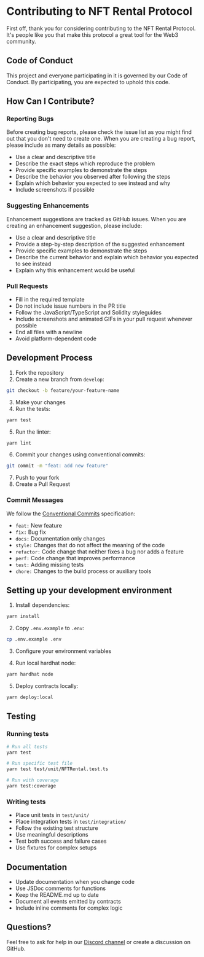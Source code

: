 # Contributing to NFT Rental Protocol

First off, thank you for considering contributing to the NFT Rental Protocol. It's people like you that make this protocol a great tool for the Web3 community.

## Code of Conduct

This project and everyone participating in it is governed by our Code of Conduct. By participating, you are expected to uphold this code.

## How Can I Contribute?

### Reporting Bugs

Before creating bug reports, please check the issue list as you might find out that you don't need to create one. When you are creating a bug report, please include as many details as possible:

* Use a clear and descriptive title
* Describe the exact steps which reproduce the problem
* Provide specific examples to demonstrate the steps
* Describe the behavior you observed after following the steps
* Explain which behavior you expected to see instead and why
* Include screenshots if possible

### Suggesting Enhancements

Enhancement suggestions are tracked as GitHub issues. When you are creating an enhancement suggestion, please include:

* Use a clear and descriptive title
* Provide a step-by-step description of the suggested enhancement
* Provide specific examples to demonstrate the steps
* Describe the current behavior and explain which behavior you expected to see instead
* Explain why this enhancement would be useful

### Pull Requests

* Fill in the required template
* Do not include issue numbers in the PR title
* Follow the JavaScript/TypeScript and Solidity styleguides
* Include screenshots and animated GIFs in your pull request whenever possible
* End all files with a newline
* Avoid platform-dependent code

## Development Process

1. Fork the repository
2. Create a new branch from `develop`:
 ```bash
 git checkout -b feature/your-feature-name
 ```
3. Make your changes
4. Run the tests:
 ```bash
 yarn test
 ```
5. Run the linter:
 ```bash
 yarn lint
 ```
6. Commit your changes using conventional commits:
 ```bash
 git commit -m "feat: add new feature"
 ```
7. Push to your fork
8. Create a Pull Request

### Commit Messages

We follow the [Conventional Commits](https://www.conventionalcommits.org/) specification:

* `feat:` New feature
* `fix:` Bug fix
* `docs:` Documentation only changes
* `style:` Changes that do not affect the meaning of the code
* `refactor:` Code change that neither fixes a bug nor adds a feature
* `perf:` Code change that improves performance
* `test:` Adding missing tests
* `chore:` Changes to the build process or auxiliary tools

## Setting up your development environment

1. Install dependencies:
 ```bash
 yarn install
 ```

2. Copy `.env.example` to `.env`:
 ```bash
 cp .env.example .env
 ```

3. Configure your environment variables

4. Run local hardhat node:
 ```bash
 yarn hardhat node
 ```

5. Deploy contracts locally:
 ```bash
 yarn deploy:local
 ```

## Testing

### Running tests
```bash
# Run all tests
yarn test

# Run specific test file
yarn test test/unit/NFTRental.test.ts

# Run with coverage
yarn test:coverage
```

### Writing tests

- Place unit tests in `test/unit/`
- Place integration tests in `test/integration/`
- Follow the existing test structure
- Use meaningful descriptions
- Test both success and failure cases
- Use fixtures for complex setups

## Documentation

- Update documentation when you change code
- Use JSDoc comments for functions
- Keep the README.md up to date
- Document all events emitted by contracts
- Include inline comments for complex logic

## Questions?

Feel free to ask for help in our [Discord channel](https://discord.gg/your-discord) or create a discussion on GitHub.
